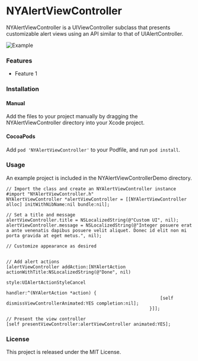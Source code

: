 # NYAlertViewController

NYAlertViewController is a UIViewController subclass that presents customizable alert views using an API similar to that of UIAlertController.

![Example](https://github.com/nealyoung/NYAlertController/raw/master/header.png)

### Features
* Feature 1

### Installation
#### Manual
Add the files to your project manually by dragging the NYAlertViewController directory into your Xcode project.

#### CocoaPods
Add `pod 'NYAlertViewController'` to your Podfile, and run `pod install`.

### Usage
An example project is included in the NYAlertViewControllerDemo directory.

```objc
// Import the class and create an NYAlertViewController instance
#import "NYAlertViewController.h"
NYAlertViewController *alertViewController = [[NYAlertViewController alloc] initWithNibName:nil bundle:nil];

// Set a title and message
alertViewController.title = NSLocalizedString(@"Custom UI", nil);
alertViewController.message = NSLocalizedString(@"Integer posuere erat a ante venenatis dapibus posuere velit aliquet. Donec id elit non mi porta gravida at eget metus.", nil);

// Customize appearance as desired


// Add alert actions
[alertViewController addAction:[NYAlertAction actionWithTitle:NSLocalizedString(@"Done", nil)
                                                        style:UIAlertActionStyleCancel
                                                      handler:^(NYAlertAction *action) {
                                                          [self dismissViewControllerAnimated:YES completion:nil];
                                                      }]];

// Present the view controller
[self presentViewController:alertViewController animated:YES];
```

### License
This project is released under the MIT License.
